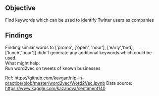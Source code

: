 ## Objective
Find keywords which can be used to identify Twitter users as companies

## Findings
Finding similar words to ['promo', ['open', 'hour'], ['early','bird], ['lunch','hour']] didn't generate any additional keywords which could be used.<br>
What might help:<br>
  Run word2vec on tweets of known businesses 

Ref: https://github.com/kavgan/nlp-in-practice/blob/master/word2vec/Word2Vec.ipynb
Data source: https://www.kaggle.com/kazanova/sentiment140
